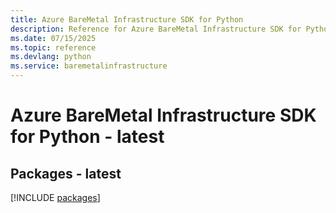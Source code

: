```yaml
---
title: Azure BareMetal Infrastructure SDK for Python
description: Reference for Azure BareMetal Infrastructure SDK for Python
ms.date: 07/15/2025
ms.topic: reference
ms.devlang: python
ms.service: baremetalinfrastructure
---
```

# Azure BareMetal Infrastructure SDK for Python - latest
## Packages - latest
[!INCLUDE [packages](baremetal-infrastructure-index.md)]
